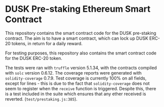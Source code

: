 # DUSK Pre-staking Ethereum Smart Contract

This repository contains the smart contract code for the DUSK pre-staking contract. The aim is to have a smart contract, which can lock up DUSK ERC-20 tokens, in return for a daily reward.

For testing purposes, this repository also contains the smart contract code for the DUSK ERC-20 token.

The tests were ran with `truffle` version 5.1.34, with the contracts compiled with `solc` version 0.6.12. The coverage reports were generated with `solidity-coverage` 0.7.9. Test coverage is currently 100% on all fields, except for lines - this is due to the fact that `solidity-coverage` does not seem to register when the `receive` function is triggered. Despite this, there is a test included in the suite which ensures that any ether received is reverted. (`test/prestaking.js:385`).